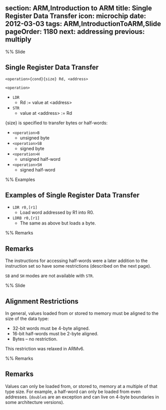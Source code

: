 section: ARM,Introduction to ARM
title: Single Register Data Transfer
icon: microchip
date: 2012-03-03
tags: ARM,IntroductionToARM,Slide
pageOrder: 1180
next: addressing
previous: multiply
----

%% Slide

## Single Register Data Transfer

<div class="format"><code>&lt;operation&gt;{cond}{size} Rd, &lt;address&gt;</code></div>

`<operation>`

* `LDR`
  * Rd := value at &lt;address&gt;
* `STR`
  * value at &lt;address&gt; := Rd

{size} is specified to transfer bytes or half-words:

* `<operation>B`
  * unsigned byte
* `<operation>SB`
  * signed byte
* `<operation>H`
  * unsigned half-word
* `<operation>SH`
  * signed half-word

%% Examples

## Examples of Single Register Data Transfer

* `LDR r0,[r1]`
  * Load word addressed by R1 into R0.
* `LDRB r0,[r1]`
  * The same as above but loads a byte.

%% Remarks

## Remarks

The instructions for accessing half-words were a later addition to the instruction set so have some restrictions (described on the next page).

`SB` and `SH` modes are not available with `STR`.

%% Slide

## Alignment Restrictions

In general, values loaded from or stored to memory must be aligned to the size of the data type:

* 32-bit words must be 4-byte aligned.
* 16-bit half-words must be 2-byte aligned.
* Bytes – no restriction.

This restriction was relaxed in ARMv6.

%% Remarks

## Remarks

Values can only be loaded from, or stored to, memory at a multiple of that type size. For example, a half-word can only be loaded from even addresses. (`double`s are an exception and can live on 4-byte boundaries in some architecture versions).
